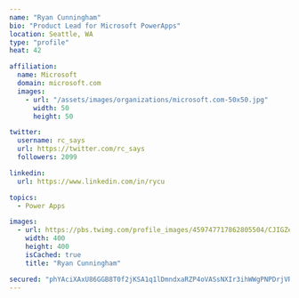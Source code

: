 ```yaml
---
name: "Ryan Cunningham"
bio: "Product Lead for Microsoft PowerApps"
location: Seattle, WA
type: "profile"
heat: 42

affiliation:
  name: Microsoft
  domain: microsoft.com
  images:
    - url: "/assets/images/organizations/microsoft.com-50x50.jpg"
      width: 50
      height: 50

twitter:
  username: rc_says
  url: https://twitter.com/rc_says
  followers: 2099

linkedin:
  url: https://www.linkedin.com/in/rycu

topics:
  - Power Apps

images:
  - url: https://pbs.twimg.com/profile_images/459747717862805504/CJIGZejd_400x400.png
    width: 400
    height: 400
    isCached: true
    title: "Ryan Cunningham"

secured: "phYAciXAxU86GGB8T0f2jKSA1q1lDmndxaRZP4oVASsNXIr3ihWWgPNPDrjVRF22W7qqLvlMu1OGS5zBECjuDoabTiwjOjIJ+vcFpBPUk6A6wjMX0DVwGili+sjxB07+UuG7tX82DqGZEDTuB6Qy+OlEhbojp3zmJumJY0cDTwutfbw3Bgl93GoeuYcCGncJJBzOBQfWoensYMZSDvf9NylDjWtufIHEPoTwzdOmqErnynROH2ZtE6yVuPogW1NR9oBFRbRI7JKSf6dB0xVhAk083UyqQxeA/ksaCYSusoRfRD8qI7Aqo+eJm0cT1+Ll0aEVFKO46qxwxvbaVkAgWtUcDuiof75zNzJUGAc0iJPnb1N4PnHBAVdAwlv8RNCTZc+iNsJbDX39EpfiGvBKWgmOJ2OSMRTWJ8eOhQKTHM8=;wU72f4A6gpFjRnimC8IolQ=="
---
```



